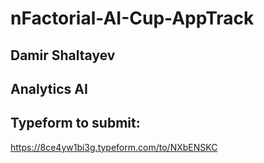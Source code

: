 # nFactorial-AI-Cup-AppTrack

## Damir Shaltayev


## Analytics AI


## Typeform to submit:
https://8ce4yw1bi3g.typeform.com/to/NXbENSKC
